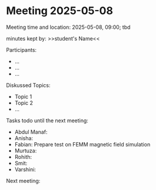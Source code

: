 # Meeting 2025-05-08
Meeting time and location: 2025-05-08, 09:00; tbd

minutes kept by:  >>student's Name<<

Participants:
- ...
- ...
- ...

Diskussed Topics:
- Topic 1
- Topic 2
- ...

Tasks todo until the next meeting:
- Abdul Manaf: 
- Anisha: 
- Fabian: Prepare test on FEMM magnetic field simulation
- Murtuza:
- Rohith:
- Smit:
- Varshini:


Next meeting:

